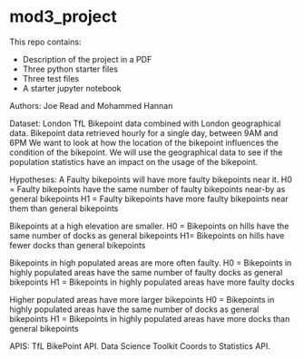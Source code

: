 # mod3_project

This repo contains:
* Description of the project in a PDF
* Three python starter files
* Three test files
* A starter jupyter notebook

Authors:
Joe Read and Mohammed Hannan

Dataset:
London TfL Bikepoint data combined with London geographical data.
Bikepoint data retrieved hourly for a single day, between 9AM and 6PM
We want to look at how the location of the bikepoint influences the condition
of the bikepoint. We will use the geographical data to see if the population
statistics have an impact on the usage of the bikepoint.

Hypotheses:
A Faulty bikepoints will have more faulty bikepoints near it. 
H0 = Faulty bikepoints have the same number of faulty bikepoints near-by as general bikepoints
H1 = Faulty bikepoints have more faulty bikepoints near them than general bikepoints

Bikepoints at a high elevation are smaller.
H0 = Bikepoints on hills have the same number of docks as general bikepoints
H1= Bikepoints on hills have fewer docks than general bikepoints

Bikepoints in high populated areas are more often faulty.
H0 = Bikepoints in highly populated areas have the same number of faulty docks as general bikepoints
H1 = Bikepoints in highly populated areas have more faulty docks

Higher populated areas have more larger bikepoints
H0 = Bikepoints in highly populated areas have the same number of docks as general bikepoints
H1 = Bikepoints in highly populated areas have more docks than general bikepoints

APIS:
TfL BikePoint API.
Data Science Toolkit Coords to Statistics API.
